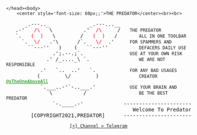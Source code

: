 <html><head><link rel='stylesheet' href='resource://content-accessible/plaintext.css'>

    </head><body>
        <center style='font-size: 60px;;'>THE PREDATOR</center><br><br>
<div class="container">
<pre>
      _.---.._             _.---...__
   .-'   <a style='color:red'>/\</a>   \          .'  <a style='color:red'>/\</a>     /   <code>THE PREDATOR</code>
   `.   <a style='color:red'>(  )</a>   \        /   <a style='color:red'>(  )</a>   /       <code>ALL IN ONE TOOLBAR</code>
     `.  <a style='color:red'>\/</a>   .'\      /`.   <a style='color:red'>\/</a>  .'     <code>FOR SPAMMERS AND</code>
       ``---''   )    (   ``---''          <code>DEFACERS DAILY USE</code>
               .';.--.;`.               <code>USE AT YOUR OWN RISK</code>
             .' /_...._\ `.                <code>WE ARE NOT RESPONSIBLE</code>
           .'   `..  ..'   `.           <code>FOR ANY BAD USAGES</code>
          (        \/        )             <code>CREATOR <a style='color:green' href='https://t.me/xTheOneAboveAll'>@xTheOneAboveAll</a></code>
           `.___..-'`-..___.'           <code>USE YOUR BRAIN AND</code>
              \          /                 <code>BE THE BEST PREDATOR</code>
               `-.____.-'             --------------------------------
                                         Welcome To Predator World
        [COPYRIGHT2021,PREDATOR]      --------------------------------
</pre>

</div>
<center ><code><a href='https://t.me/th3pr3d80r'>[+] Channel > Telegram</a></code></center>
</body></html>
